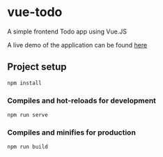 # vue-todo

A simple frontend Todo app using Vue.JS

A live demo of the application can be found <a href="https://code.wspace.ie/vueTodo/">here</a>

## Project setup
```
npm install
```

### Compiles and hot-reloads for development
```
npm run serve
```

### Compiles and minifies for production
```
npm run build
```

